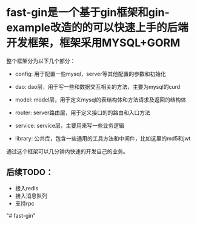 # fast-gin是一个基于gin框架和gin-example改造的的可以快速上手的后端开发框架，框架采用MYSQL+GORM

整个框架分为以下几个部分：
- config:
    用于配置一些mysql，server等其他配置的参数和初始化
  
- dao:
    dao层，用于写一些和数据交互相关的方法，主要为mysql的curd
  
- model:
    model层，用于定义mysql的表结构体和方法请求及返回的结构体
  
- router:
    server路由层，用于定义接口的的路由和入口方法
  
- service:
    service层，主要用来写一些业务逻辑
  
- library:
    公共库，包含一些通用的工具方法和中间件，比如这里的md5和jwt

通过这个框架可以几分钟内快速的开发自己的业务。

## 后续TODO：
- 接入redis 
- 接入消息队列
- 支持rpc

"# fast-gin" 
